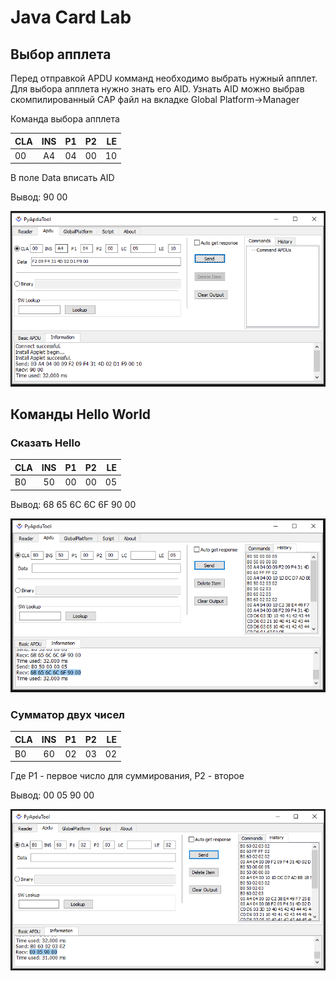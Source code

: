 # Java Card Lab

## Выбор апплета

Перед отправкой APDU комманд необходимо выбрать нужный апплет. Для выбора апплета нужно знать его AID. Узнать AID можно выбрав скомпилированный CAP файл на вкладке Global Platform->Manager

Команда выбора апплета

| CLA | INS | P1 | P2 | LE |
|----------|:--------:|---------:|---------:|---------:|
| 00 | A4 | 04 | 00 | 10 |

В поле Data вписать AID

Вывод: 90 00

![Screenshot](screen/screen.png)

## Команды Hello World

### Сказать Hello

| CLA | INS | P1 | P2 | LE |
|----------|:--------:|---------:|---------:|---------:|
| B0 | 50 | 00 | 00 | 05 |

Вывод: 68 65 6C 6C 6F 90 00

![Screenshot](screen/screen1.png)

### Сумматор двух чисел

| CLA | INS | P1 | P2 | LE |
|----------|:--------:|---------:|---------:|---------:|
| B0 | 60 | 02 | 03 | 02 |

Где P1 - первое число для суммирования, P2 - второе

Вывод: 00 05 90 00

![Screenshot](screen/screen2.png)